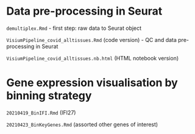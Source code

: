 # Data pre-processing in Seurat

`demultiplex.Rmd` - first step: raw data to Seurat object

`VisiumPipeline_covid_alltissues.Rmd` (code version) - QC and data pre-processing in Seurat

`VisiumPipeline_covid_alltissues.nb.html` (HTML notebook version)

# Gene expression visualisation by binning strategy

`20210419_BinIFI.Rmd` (IFI27)

`20210423_BinKeyGenes.Rmd` (assorted other genes of interest)
